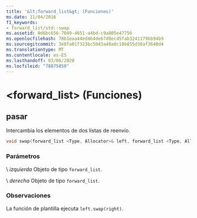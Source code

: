 ```yaml
---
title: '&lt;forward_list&gt; (Funciones)'
ms.date: 11/04/2016
f1_keywords:
- forward_list/std::swap
ms.assetid: 0d6bc656-7049-4651-a4bd-c9a805e47756
ms.openlocfilehash: 78b1eaa44ed464de67d8ec45fab3241179bb94b9
ms.sourcegitcommit: 3e8fa01f323bc5043a48a0c18b855d38af3648d4
ms.translationtype: MT
ms.contentlocale: es-ES
ms.lasthandoff: 03/06/2020
ms.locfileid: "78875850"
---
```

# <a name="ltforward_listgt-functions"></a>&lt;forward_list&gt; (Funciones)

## <a name="swap"></a>pasar

Intercambia los elementos de dos listas de reenvío.

```cpp
void swap(forward_list <Type, Allocator>& left, forward_list <Type, Allocator>& right);
```

### <a name="parameters"></a>Parámetros

\ *izquierda*
Objeto de tipo `forward_list`.

\ *derecha*
Objeto de tipo `forward_list`.

### <a name="remarks"></a>Observaciones

La función de plantilla ejecuta `left.swap(right)`.
